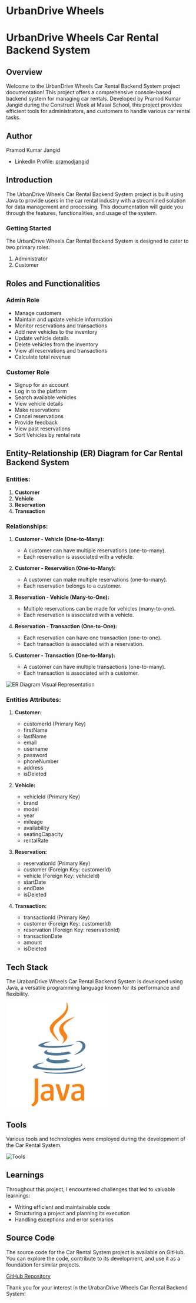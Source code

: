 # UrbanDrive Wheels

# UrbanDrive Wheels Car Rental Backend System

## Overview

Welcome to the UrbanDrive Wheels Car Rental Backend System project documentation! This project offers a comprehensive console-based backend system for managing car rentals. Developed by Pramod Kumar Jangid during the Construct Week at Masai School, this project provides efficient tools for administrators, and customers to handle various car rental tasks.

## Author

Pramod Kumar Jangid
- LinkedIn Profile: [pramodjangid](https://www.linkedin.com/in/pramodjangid)

## Introduction

The UrbanDrive Wheels Car Rental Backend System project is built using Java to provide users in the car rental industry with a streamlined solution for data management and processing. This documentation will guide you through the features, functionalities, and usage of the system.

### Getting Started

The UrbanDrive Wheels Car Rental Backend System is designed to cater to two primary roles:

1. Administrator
2. Customer

## Roles and Functionalities

### Admin Role

- Manage customers
- Maintain and update vehicle information
- Monitor reservations and transactions
- Add new vehicles to the inventory
- Update vehicle details
- Delete vehicles from the inventory
- View all reservations and transactions
- Calculate total revenue

### Customer Role

- Signup for an account
- Log in to the platform
- Search available vehicles
- View vehicle details
- Make reservations
- Cancel reservations
- Provide feedback
- View past reservations
- Sort Vehicles by rental rate



## Entity-Relationship (ER) Diagram for Car Rental Backend System

### Entities:
1. **Customer**
2. **Vehicle**
3. **Reservation**
4. **Transaction**

### Relationships:

1. **Customer - Vehicle (One-to-Many):**
   - A customer can have multiple reservations (one-to-many).
   - Each reservation is associated with a vehicle.

2. **Customer - Reservation (One-to-Many):**
   - A customer can make multiple reservations (one-to-many).
   - Each reservation belongs to a customer.

3. **Reservation - Vehicle (Many-to-One):**
   - Multiple reservations can be made for vehicles (many-to-one).
   - Each reservation is associated with a vehicle.

4. **Reservation - Transaction (One-to-One):**
   - Each reservation can have one transaction (one-to-one).
   - Each transaction is associated with a reservation.

5. **Customer - Transaction (One-to-Many):**
   - A customer can have multiple transactions (one-to-many).
   - Each transaction is associated with a customer.




     
![ER Diagram Visual Representation](https://github.com/pramodjangid/statuesque-animal-5788/blob/main/ER%20Diagram.png)






### Entities Attributes:

1. **Customer:**
   - customerId (Primary Key)
   - firstName
   - lastName
   - email
   - username
   - password
   - phoneNumber
   - address
   - isDeleted

2. **Vehicle:**
   - vehicleId (Primary Key)
   - brand
   - model
   - year
   - mileage
   - availability
   - seatingCapacity
   - rentalRate

3. **Reservation:**
   - reservationId (Primary Key)
   - customer (Foreign Key: customerId)
   - vehicle (Foreign Key: vehicleId)
   - startDate
   - endDate
   - isDeleted

4. **Transaction:**
   - transactionId (Primary Key)
   - customer (Foreign Key: customerId)
   - reservation (Foreign Key: reservationId)
   - transactionDate
   - amount
   - isDeleted



## Tech Stack

The UrabanDrive Wheels Car Rental Backend System is developed using Java, a versatile programming language known for its performance and flexibility.


![Java Logo](https://raw.githubusercontent.com/github/explore/5b3600551e122a3277c2c5368af2ad5725ffa9a1/topics/java/java.png)

## Tools

Various tools and technologies were employed during the development of the Car Rental System.


![Tools](https://encrypted-tbn0.gstatic.com/images?q=tbn:ANd9GcRlfELtjrat8Rdge4RUNtjh7Nt6_vO4TEZoE83FmDf-&s)


## Learnings


Throughout this project, I encountered challenges that led to valuable learnings:

- Writing efficient and maintainable code
- Structuring a project and planning its execution
- Handling exceptions and error scenarios


## Source Code


The source code for the Car Rental System project is available on GitHub. You can explore the code, contribute to its development, and use it as a foundation for similar projects.

[GitHub Repository](https://github.com/pramodjangid/statuesque-animal-5788)

Thank you for your interest in the UrabanDrive Wheels Car Rental Backend System!










